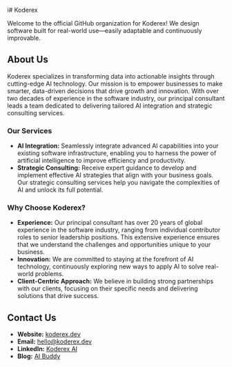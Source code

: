 i# Koderex

Welcome to the official GitHub organization for Koderex! We design software built for real-world use—easily adaptable and continuously improvable.

## About Us

Koderex specializes in transforming data into actionable insights through cutting-edge AI technology. Our mission is to empower businesses to make smarter, data-driven decisions that drive growth and innovation. With over two decades of experience in the software industry, our principal consultant leads a team dedicated to delivering tailored AI integration and strategic consulting services.

### Our Services

- **AI Integration:** Seamlessly integrate advanced AI capabilities into your existing software infrastructure, enabling you to harness the power of artificial intelligence to improve efficiency and productivity.
- **Strategic Consulting:** Receive expert guidance to develop and implement effective AI strategies that align with your business goals. Our strategic consulting services help you navigate the complexities of AI and unlock its full potential.

### Why Choose Koderex?

- **Experience:** Our principal consultant has over 20 years of global experience in the software industry, ranging from individual contributor roles to senior leadership positions. This extensive experience ensures that we understand the challenges and opportunities unique to your business.
- **Innovation:** We are committed to staying at the forefront of AI technology, continuously exploring new ways to apply AI to solve real-world problems.
- **Client-Centric Approach:** We believe in building strong partnerships with our clients, focusing on their specific needs and delivering solutions that drive success.

## Contact Us

- **Website:** [koderex.dev](https://koderex.dev)
- **Email:** [hello@koderex.dev](mailto:hello@koderex.dev)
- **LinkedIn:** [Koderex AI](https://www.linkedin.com/company/koderex-ai/)
- **Blog:** [AI Buddy](https://aibuddy.software)

